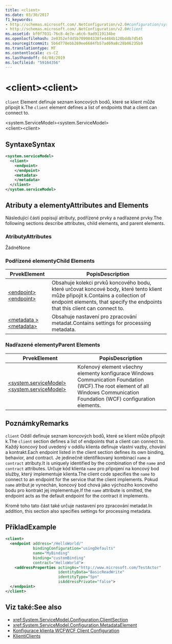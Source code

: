 ```yaml
---
title: <client>
ms.date: 03/30/2017
f1_keywords:
- http://schemas.microsoft.com/.NetConfiguration/v2.0#configuration/system.ServiceModel/client
- http://schemas.microsoft.com/.NetConfiguration/v2.0#client
ms.assetid: bf0f7031-76c8-4e7e-a6c6-9ad9119134be
ms.openlocfilehash: 2e0352efdd5b709984338fe4484b120bddb7d545
ms.sourcegitcommit: 5b6d778ebb269ee6684fb57ad69a8c28b06235b9
ms.translationtype: MT
ms.contentlocale: cs-CZ
ms.lasthandoff: 04/08/2019
ms.locfileid: "59164356"
---
```

# <a name="client"></a><span data-ttu-id="0cfb9-101">\<client></span><span class="sxs-lookup"><span data-stu-id="0cfb9-101">\<client></span></span>
<span data-ttu-id="0cfb9-102">`client` Element definuje seznam koncových bodů, které se klient může připojit k.</span><span class="sxs-lookup"><span data-stu-id="0cfb9-102">The `client` element defines a list of endpoints that a client can connect to.</span></span>  
  
 <span data-ttu-id="0cfb9-103">\<system.ServiceModel></span><span class="sxs-lookup"><span data-stu-id="0cfb9-103">\<system.ServiceModel></span></span>  
<span data-ttu-id="0cfb9-104">\<client></span><span class="sxs-lookup"><span data-stu-id="0cfb9-104">\<client></span></span>  
  
## <a name="syntax"></a><span data-ttu-id="0cfb9-105">Syntaxe</span><span class="sxs-lookup"><span data-stu-id="0cfb9-105">Syntax</span></span>  
  
```xml  
<system.serviceModel>
  <client>
    <endpoint>
    </endpoint>
    <metadata>
    </metadata>
  </client>
</system.serviceModel>
```  
  
## <a name="attributes-and-elements"></a><span data-ttu-id="0cfb9-106">Atributy a elementy</span><span class="sxs-lookup"><span data-stu-id="0cfb9-106">Attributes and Elements</span></span>  
 <span data-ttu-id="0cfb9-107">Následující části popisují atributy, podřízené prvky a nadřazené prvky.</span><span class="sxs-lookup"><span data-stu-id="0cfb9-107">The following sections describe attributes, child elements, and parent elements.</span></span>  
  
### <a name="attributes"></a><span data-ttu-id="0cfb9-108">Atributy</span><span class="sxs-lookup"><span data-stu-id="0cfb9-108">Attributes</span></span>  
 <span data-ttu-id="0cfb9-109">Žádné</span><span class="sxs-lookup"><span data-stu-id="0cfb9-109">None</span></span>  
  
### <a name="child-elements"></a><span data-ttu-id="0cfb9-110">Podřízené elementy</span><span class="sxs-lookup"><span data-stu-id="0cfb9-110">Child Elements</span></span>  
  
|<span data-ttu-id="0cfb9-111">Prvek</span><span class="sxs-lookup"><span data-stu-id="0cfb9-111">Element</span></span>|<span data-ttu-id="0cfb9-112">Popis</span><span class="sxs-lookup"><span data-stu-id="0cfb9-112">Description</span></span>|  
|-------------|-----------------|  
|[<span data-ttu-id="0cfb9-113">\<endpoint></span><span class="sxs-lookup"><span data-stu-id="0cfb9-113">\<endpoint></span></span>](../../../../../docs/framework/configure-apps/file-schema/wcf/endpoint-of-client.md)|<span data-ttu-id="0cfb9-114">Obsahuje kolekci prvků koncového bodu, které určovat koncové body, které tento klient může připojit k.</span><span class="sxs-lookup"><span data-stu-id="0cfb9-114">Contains a collection of endpoint elements, that specify the endpoints that this client can connect to.</span></span>|  
|[<span data-ttu-id="0cfb9-115">\<metadata ></span><span class="sxs-lookup"><span data-stu-id="0cfb9-115">\<metadata></span></span>](../../../../../docs/framework/configure-apps/file-schema/wcf/metadata.md)|<span data-ttu-id="0cfb9-116">Obsahuje nastavení pro zpracování metadat.</span><span class="sxs-lookup"><span data-stu-id="0cfb9-116">Contains settings for processing metadata.</span></span>|  
  
### <a name="parent-elements"></a><span data-ttu-id="0cfb9-117">Nadřazené elementy</span><span class="sxs-lookup"><span data-stu-id="0cfb9-117">Parent Elements</span></span>  
  
|<span data-ttu-id="0cfb9-118">Prvek</span><span class="sxs-lookup"><span data-stu-id="0cfb9-118">Element</span></span>|<span data-ttu-id="0cfb9-119">Popis</span><span class="sxs-lookup"><span data-stu-id="0cfb9-119">Description</span></span>|  
|-------------|-----------------|  
|[<span data-ttu-id="0cfb9-120">\<system.serviceModel></span><span class="sxs-lookup"><span data-stu-id="0cfb9-120">\<system.serviceModel></span></span>](../../../../../docs/framework/configure-apps/file-schema/wcf/system-servicemodel.md)|<span data-ttu-id="0cfb9-121">Kořenový element všechny elementy konfigurace Windows Communication Foundation (WCF).</span><span class="sxs-lookup"><span data-stu-id="0cfb9-121">The root element of all Windows Communication Foundation (WCF) configuration elements.</span></span>|  
  
## <a name="remarks"></a><span data-ttu-id="0cfb9-122">Poznámky</span><span class="sxs-lookup"><span data-stu-id="0cfb9-122">Remarks</span></span>  
 <span data-ttu-id="0cfb9-123">`client` Oddíl definuje seznam koncových bodů, které se klient může připojit k.</span><span class="sxs-lookup"><span data-stu-id="0cfb9-123">The `client` section defines a list of endpoints that a client can connect to.</span></span> <span data-ttu-id="0cfb9-124">Každý koncový bod uvedený v oddílu klienta definuje vlastní vazby, chování a kontrakt.</span><span class="sxs-lookup"><span data-stu-id="0cfb9-124">Each endpoint listed in the client section defines its own binding, behavior, and contract.</span></span> <span data-ttu-id="0cfb9-125">Je jedinečně identifikovaný kombinací `name` a `contract` atributy.</span><span class="sxs-lookup"><span data-stu-id="0cfb9-125">It is uniquely identified by the combination of the `name` and `contract` attributes.</span></span> <span data-ttu-id="0cfb9-126">Určuje kód klienta `name` pro připojení na koncový bod služby, který implementuje klienta.</span><span class="sxs-lookup"><span data-stu-id="0cfb9-126">The client code specifies the `name` to connect to an endpoint for the service that the client implements.</span></span> <span data-ttu-id="0cfb9-127">Pokud `name` atribut je vynechán, koncový bod chová jako výchozího koncového bodu pro kontrakt jej implementuje.</span><span class="sxs-lookup"><span data-stu-id="0cfb9-127">If the `name` attribute is omitted, the endpoint acts as the default endpoint for the contract it implements.</span></span>  
  
 <span data-ttu-id="0cfb9-128">Kromě toho tato část také určuje nastavení pro zpracování metadat.</span><span class="sxs-lookup"><span data-stu-id="0cfb9-128">In addition, this section also specifies settings for processing metadata.</span></span>  
  
## <a name="example"></a><span data-ttu-id="0cfb9-129">Příklad</span><span class="sxs-lookup"><span data-stu-id="0cfb9-129">Example</span></span>  
  
```xml  
<client>
  <endpoint address="/HelloWorld/"
            bindingConfiguration="usingDefaults"
            name="MyBinding"
            binding="customBinding"
            contract="HelloWorld">
    <addressProperties actingAs="http://www.microsoft.com/TestActor"
                       identityData="BasicReadWrite"
                       identityType="Spn"
                       isAddressPrivate="false">
  </endpoint>
</client>
```  
  
## <a name="see-also"></a><span data-ttu-id="0cfb9-130">Viz také:</span><span class="sxs-lookup"><span data-stu-id="0cfb9-130">See also</span></span>

- <xref:System.ServiceModel.Configuration.ClientSection>
- <xref:System.ServiceModel.Configuration.MetadataElement>
- [<span data-ttu-id="0cfb9-131">Konfigurace klienta WCF</span><span class="sxs-lookup"><span data-stu-id="0cfb9-131">WCF Client Configuration</span></span>](../../../../../docs/framework/wcf/feature-details/client-configuration.md)
- [<span data-ttu-id="0cfb9-132">Klienti</span><span class="sxs-lookup"><span data-stu-id="0cfb9-132">Clients</span></span>](../../../../../docs/framework/wcf/feature-details/clients.md)
